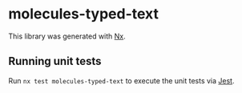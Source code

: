 # molecules-typed-text

This library was generated with [Nx](https://nx.dev).

## Running unit tests

Run `nx test molecules-typed-text` to execute the unit tests via [Jest](https://jestjs.io).
